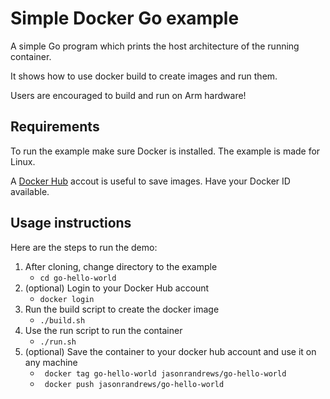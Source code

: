 # Simple Docker Go example
A simple Go program which prints the host architecture of the running container.

It shows how to use docker build to create images and run them.

Users are encouraged to build and run on Arm hardware!

## Requirements
To run the example make sure Docker is installed. The example is made for Linux.

A [Docker Hub](https://hub.docker.com/) accout is useful to save images. Have your Docker ID available.

## Usage instructions
Here are the steps to run the demo:

  1. After cloning, change directory to the example
     - ```cd go-hello-world```
  2. (optional) Login to your Docker Hub account
     - ```docker login```
  3. Run the build script to create the docker image
     - ```./build.sh```
  4. Use the run script to run the container 
     - ```./run.sh```
  5. (optional) Save the container to your docker hub account and use it on any machine
     - ``` docker tag go-hello-world jasonrandrews/go-hello-world```
     - ``` docker push jasonrandrews/go-hello-world```


